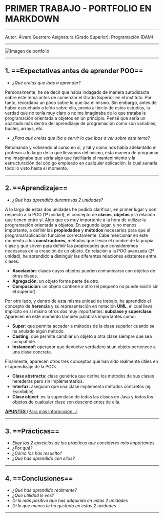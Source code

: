 # **PRIMER TRABAJO - PORTFOLIO EN MARKDOWN**
---
Autor: Álvaro Guerrero
Asignatura (Grado Superior): Programación (DAM)

---
![Imagen de portfolio](https://i.pinimg.com/564x/74/cc/58/74cc58b26b3c0f6475f7f3d2c369e05c.jpg)

---
## 1. ==Expectativas antes de aprender POO==
* *¿Qué creías que ibas a aprender?*
  
Personalmente, he de decir que había indagado de manera autodidacta sobre este tema antes de comenzar el Grado Superior
en el instituto. Por tanto, recordaba un poco sobre lo que iba el mismo.
Sin embargo, antes de haber escuchado o leído sobre ello, previo al inicio de estos estudios, la verdad que no tenía 
muy claro o no me imaginaba de lo que trataba la programación orientada a objetos en un principio.
Pensé que sería un apartado más dentro del aprendizaje de programación como son variables, bucles, arrays, etc.
* *¿Para qué creías que iba a servir lo que ibas a ver sobre este tema?*

Retomando y volviendo al curso en sí, y tal y como nos había adelantado el profesor a lo largo de lo que llevamos del
mismo, esta manera de programar me imaginaba que sería algo que facilitaría el mantenimiento y la estructuración del
código empleado en cualquier aplicación, la cual aunaría todo lo visto hasta el momento.

---
## 2. ==Aprendizaje==
* *¿Qué has aprendido durante las 2 unidades?*

A lo largo de estas dos unidades he podido clarificar, en primer lugar y con respecto a la POO (1ª unidad), el concepto 
de **clases**, **objetos** y la relación que tienen entre sí. Algo que es muy importante a la hora de utilizar la 
programación orientada a objetos.
En segundo lugar, y no menos importante, a definir las **propiedades** y **métodos** necesarios para que el 
programa/aplicación funcione correctamente. Cabe mencionar en este momento a los **constructores**, métodos que llevan
el nombre de la propia clase y que sirven para definir las propiedades que consideremos necesarias en la creación de un
objeto.
En relación a la POO avanzada (2ª unidad), he aprendido a distinguir las diferentes relaciones existentes entre clases:
* **Asociación**: clases cuyos objetos pueden comunicarse con objetos de otras clases.
* **Agregación**: un objeto forma parte de otro.
* **Composición**: un objeto contiene a otro (el pequeño no puede existir sin el superior).


Por otro lado, y dentro de esta misma unidad de trabajo, he aprendido el concepto de **herencia** y su representación
en notación **UML**, el cual lleva implícito en sí mismo otros dos muy importantes: **subclase y superclase**.
Aparecen en este momento también palabras importantes como:
* **Super**: que permite acceder a métodos de la clase superior cuando se ha anulado algún método.
* **Casting**: que permite cambiar un objeto a otra clase siempre que sea compatible.
* **Instanceof**: operador que devuelve verdadero si un objeto pertenece a una clase concreta.

Finalmente, aparecen otros tres conceptos que han sido realmente útiles en el aprendizaje de la POO:
* **Clase abstracta**: clase genérica que define los métodos de sus clases herederas pero sin implementarlos.
* **Interfaz**: aseguran que una clase implementa métodos concretos (ej: Escribible)
* **Clase object**: es la superclase de todas las clases en Java y todos los objetos de cualquier clase son 
descendientes de ella.

[**APUNTES** (Para más información...)](https://jorgesanchez.net/manuales/viejos/fpr/fpr0709.pdf)

---
## 3. ==Prácticas==
* *Elige los 2 ejercicios de las prácticas que consideres más importantes.*
* *¿Por qué?*
* *¿Cómo los has resuelto?*
* *¿Qué has aprendido con ellos?*

---
## 4. ==Conclusiones==
* *¿Qué has aprendido realmente?*
* *¿Qué utilidad le ves?*
* *Di lo más positivo que has adquirido en estas 2 unidades*
* *Di lo que menos te ha gustado en estas 2 unidades*

---